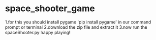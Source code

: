 # space_shooter_game
1.for this you should install pygame 'pip install pygame' in our command prompt or terminal 
2.download the zip file and extract it
3.now run the spaceShooter.py happy playing!
